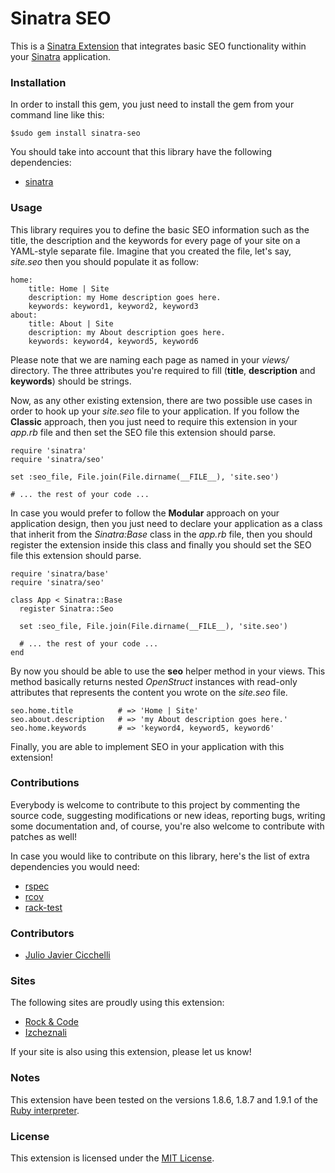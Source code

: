 # Sinatra SEO
This is a [Sinatra Extension][1] that integrates basic SEO functionality within your [Sinatra][2] application.

### Installation
In order to install this gem, you just need to install the gem from your command line like this:
  
    $sudo gem install sinatra-seo

You should take into account that this library have the following dependencies:

* [sinatra][2]

### Usage
This library requires you to define the basic SEO information such as the title, the description and the keywords for every page of your site on a YAML-style separate file. Imagine that you created the file, let's say, *site.seo* then you should populate it as follow:

    home:
        title: Home | Site
        description: my Home description goes here.
        keywords: keyword1, keyword2, keyword3
    about:
        title: About | Site
        description: my About description goes here.
        keywords: keyword4, keyword5, keyword6
        
Please note that we are naming each page as named in your *views/* directory. The three attributes you're required to fill (**title**, **description** and **keywords**) should be strings.

Now, as any other existing extension, there are two possible use cases in order to hook up your *site.seo* file to your application. If you follow the **Classic** approach, then you just need to require this extension in your *app.rb* file and then set the SEO file this extension should parse.

    require 'sinatra'
    require 'sinatra/seo'
    
    set :seo_file, File.join(File.dirname(__FILE__), 'site.seo')
    
    # ... the rest of your code ...
    
In case you would prefer to follow the **Modular** approach on your application design, then you just need to declare your application as a class that inherit from the *Sinatra:Base* class in the *app.rb* file, then you should register the extension inside this class and finally you should set the SEO file this extension should parse.

    require 'sinatra/base'
    require 'sinatra/seo'
    
    class App < Sinatra::Base
      register Sinatra::Seo
      
      set :seo_file, File.join(File.dirname(__FILE__), 'site.seo')
      
      # ... the rest of your code ...
    end

By now you should be able to use the **seo** helper method in your views. This method basically returns nested *OpenStruct* instances with read-only attributes that represents the content you wrote on the *site.seo* file.

    seo.home.title          # => 'Home | Site'
    seo.about.description   # => 'my About description goes here.'
    seo.home.keywords       # => 'keyword4, keyword5, keyword6'
    
Finally, you are able to implement SEO in your application with this extension!

### Contributions
Everybody is welcome to contribute to this project by commenting the source code, suggesting modifications or new ideas, reporting bugs, writing some documentation and, of course, you're also welcome to contribute with patches as well!

In case you would like to contribute on this library, here's the list of extra dependencies you would need:

* [rspec][3]
* [rcov][4]
* [rack-test][5]

### Contributors
* [Julio Javier Cicchelli][6]

### Sites
The following sites are proudly using this extension:

* [Rock & Code][9]
* [Izcheznali][10]

If your site is also using this extension, please let us know!

### Notes
This extension have been tested on the versions 1.8.6, 1.8.7 and 1.9.1 of the [Ruby interpreter][7].

### License
This extension is licensed under the [MIT License][8].

[1]: http://www.sinatrarb.com/extensions.html
[2]: http://www.sinatrarb.com/
[3]: http://rspec.info/
[4]: http://eigenclass.org/hiki/rcov
[5]: http://gitrdoc.com/brynary/rack-test/tree/master
[6]: http://github.com/mr-rock
[7]: http://www.ruby-lang.org/en/
[8]: http://creativecommons.org/licenses/MIT/
[9]: http://rock-n-code.com
[10]: http://izcheznali.net